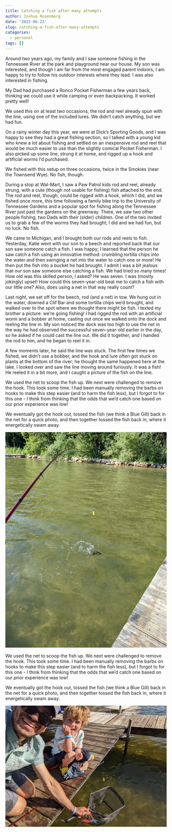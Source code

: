 ```yaml
---
title: Catching a fish after many attempts
author: Joshua Rosenberg
date: '2022-06-23'
slug: catching-a-fish-after-many-attempts
categories:
  - personal
tags: []
---
```


Around two years ago, my family and I saw someone fishing in the Tennessee River at the park and playground near our house. My son was interested, and though I am far from the most engaged parent indoors, I am happy to try to follow his outdoor interests where they lead. I was also interested in fishing.

My Dad had purchased a Ronco Pocket Fisherman a few years back, thinking we could use it while camping or even backpacking. It worked pretty well!

We used this on at least two occasions, the rod and reel already spun with the line, using one of the included lures. We didn’t catch anything, but we had fun.

On a rainy winter day this year, we were at Dick’s Sporting Goods, and I was happy to see they had a great fishing section, so I talked with a young kid who knew a lot about fishing and settled on an inexpensive rod and reel that would be much easier to use than the slightly comical Pocket Fisherman. I also picked up some line, strung it at home, and rigged up a hook and artificial worms I’d purchased.

We fished with this setup on three occasions, twice in the Smokies (near the Townsend Wye). No fish, though.

During a stop at Wal-Mart, I saw a Paw Patrol kids rod and reel, already strung, with a cute (though not usable for fishing) fish attached to the end. The rod and reel, though, could be rigged with a hook, which I did, and we fished once more, this time following a family bike trip to the University of Tennessee Gardens and a popular spot for fishing along the Tennessee River just past the gardens on the greenway. There, we saw two other people fishing, two Dads with their (older) children. One of the two invited us to grab a few of the worms they had brought; I did and we had fun, but no luck. No fish.

We came to Michigan, and I brought both our rods and reels to fish. Yesterday, Katie went with our son to a beech and reported back that our son saw someone catch a fish. I was happy; I learned that the person he saw catch a fish using an innovative method: crumbling tortilla chips into the water and then swinging a net into the water to catch one or more! He then put the fish into a bucket he had brought. I admit I was a bit jealous that our son saw someone else catching a fish. We had tried so many times! How old was this skilled person, I asked? He was seven. I was (mostly jokingly) upset! How could this seven-year-old beat me to catch a fish with our little one? Also, does using a net in that way really count?

Last night, we set off for the beech, rod (and a net) in tow. We hung out in the water, downed a Clif Bar and some tortilla chips we’d brought, and walked over to the spot where we thought there might be fish. I texted my brother a picture: we’re going fishing! I had rigged the rod with an artificial worm and a bobber at home, casting out once we walked onto the dock and reeling the line in. My son noticed the dock was too high to use the net in the way he had observed the successful seven-year-old earlier in the day, so he asked if he could cast the line out. We did it together, and I handed the rod to him, and he began to reel it in.

A few moments later, he said the line was stuck. The first few times we fished, we didn’t use a bobber, and the hook and lure often got stuck on plants at the bottom of the river; he thought the same happened here at the lake. I looked over and saw the line moving around furiously. It was a fish! He reeled it in a bit more, and I caught a picture of the fish on the line.

We used the net to scoop the fish up. We next were challenged to remove the hook. This took some time. I had been manually removing the barbs on hooks to make this step easier (and to harm the fish less), but I forgot to for this one - I think from thinking that the odds that we’d catch one based on our prior experience was low!

We eventually got the hook out, tossed the fish (we think a Blue Gill) back in the net for a quick photo, and then together tossed the fish back in, where it energetically swam away.


![](images/fish.jpg)

We used the net to scoop the fish up. We next were challenged to remove the hook. This took some time. I had been manually removing the barbs on hooks to make this step easier (and to harm the fish less), but I forgot to for this one - I think from thinking that the odds that we’d catch one based on our prior experience was low!

We eventually got the hook out, tossed the fish (we think a Blue Gill) back in the net for a quick photo, and then together tossed the fish back in, where it energetically swam away.

![](images/success.jpg)